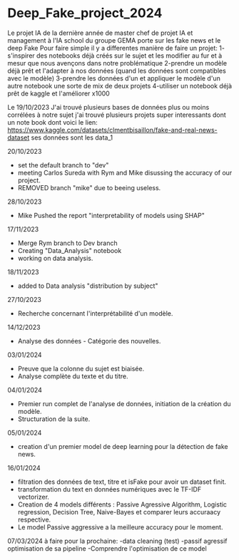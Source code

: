 
# Deep_Fake_project_2024
Le projet IA de la dernière année de master chef de projet IA et management à l'IA school du groupe GEMA porte sur les fake news et le deep Fake 
Pour faire simple il y a differentes manière de faire un projet: 
1- s'inspirer des notebooks déjà créés sur le sujet et les modifier au fur et à mesur que nous avençons dans notre problématique 
2-prendre un modèle déjà prêt et l'adapter à nos données (quand les données sont compatibles avec le modèle)
3-prendre les données d'un et appliquer le modèle d'un autre notebook une sorte de mix de deux projets 
4-utiliser un notebook déjà prêt de kaggle et l'améliorer x1000

Le 19/10/2023
J'ai trouvé plusieurs bases de données plus ou moins corrélées à notre sujet 
j'ai trouvé plusieurs projets super interessants dont un note book dont voici le lien: https://www.kaggle.com/datasets/clmentbisaillon/fake-and-real-news-dataset   ses données sont les data_1 

20/10/2023 
- set the default branch to "dev"
- meeting Carlos Sureda with Rym and Mike disussing the accuracy of our project.
- REMOVED branch "mike" due to beeing useless.

28/10/2023
- Mike Pushed the report "interpretability of models using SHAP"

17/11/2023
- Merge Rym branch to Dev branch
- Creating "Data_Analysis" notebook
- working on data analysis.

18/11/2023
- added to Data analysis "distribution by subject"

27/10/2023
- Recherche concernant l'interprétabilité d'un modèle.

14/12/2023
- Analyse des données - Catégorie des nouvelles.

03/01/2024
- Preuve que la colonne du sujet est biaisée.
- Analyse complète du texte et du titre.

04/01/2024
- Premier run complet de l'analyse de données, initiation de la création du modèle.
- Structuration de la suite.

05/01/2024
- creation d'un premier model de deep learning pour la détection de fake news.

16/01/2024
- filtration des données de text, titre et isFake pour avoir un dataset finit.
- transformation du text en données numériques avec le TF-IDF vectorizer.
- Creation de 4 models différents : Passive Agressive Algorithm, Logistic regression, Decision Tree, Naive-Bayes et comparer leurs accuraacy respective.
- Le model Passive aggressive a la meilleure accuracy pour le moment.

07/03/2024 à faire pour la prochaine:
-data cleaning (test)
-passif agressif optimisation de sa pipeline 
-Comprendre l'optimisation de ce model 